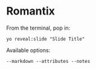 
# Romantix

From the terminal, pop in:

  ```yo reveal:slide "Slide Title"```

Available options:

 ```--markdown --attributes --notes```
